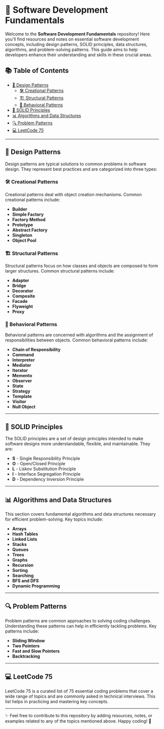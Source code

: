 # 🌟 Software Development Fundamentals

Welcome to the **Software Development Fundamentals** repository! Here you'll find resources and notes on essential software development concepts, including design patterns, SOLID principles, data structures, algorithms, and problem-solving patterns. This guide aims to help developers enhance their understanding and skills in these crucial areas.

## 📚 Table of Contents

- [🎨 Design Patterns](#design-patterns)
  - [🛠️ Creational Patterns](#creational-patterns)
  - [🏗️ Structural Patterns](#structural-patterns)
  - [🤝 Behavioral Patterns](#behavioral-patterns)
- [🔑 SOLID Principles](#solid-principles)
- [📊 Algorithms and Data Structures](#algorithms-and-data-structures)
- [🔍 Problem Patterns](#problem-patterns)
- [💻 LeetCode 75](#leetcode-75)

---

## 🎨 Design Patterns

Design patterns are typical solutions to common problems in software design. They represent best practices and are categorized into three types:

### 🛠️ Creational Patterns
Creational patterns deal with object creation mechanisms. Common creational patterns include:
- **Builder**
- **Simple Factory**
- **Factory Method**
- **Prototype**
- **Abstract Factory**
- **Singleton**
- **Object Pool**

### 🏗️ Structural Patterns
Structural patterns focus on how classes and objects are composed to form larger structures. Common structural patterns include:
- **Adapter**
- **Bridge**
- **Decorator**
- **Composite**
- **Facade**
- **Flyweight**
- **Proxy**

### 🤝 Behavioral Patterns
Behavioral patterns are concerned with algorithms and the assignment of responsibilities between objects. Common behavioral patterns include:
- **Chain of Responsibility**
- **Command**
- **Interpreter**
- **Mediator**
- **Iterator**
- **Memento**
- **Observer**
- **State**
- **Strategy**
- **Template**
- **Visitor**
- **Null Object**

---

## 🔑 SOLID Principles

The SOLID principles are a set of design principles intended to make software designs more understandable, flexible, and maintainable. They are:
- **S** - Single Responsibility Principle
- **O** - Open/Closed Principle
- **L** - Liskov Substitution Principle
- **I** - Interface Segregation Principle
- **D** - Dependency Inversion Principle

---

## 📊 Algorithms and Data Structures

This section covers fundamental algorithms and data structures necessary for efficient problem-solving. Key topics include:
- **Arrays**
- **Hash Tables**
- **Linked Lists**
- **Stacks**
- **Queues**
- **Trees**
- **Graphs**
- **Recursion**
- **Sorting**
- **Searching**
- **BFS and DFS**
- **Dynamic Programming**

---

## 🔍 Problem Patterns

Problem patterns are common approaches to solving coding challenges. Understanding these patterns can help in efficiently tackling problems. Key patterns include:
- **Sliding Window**
- **Two Pointers**
- **Fast and Slow Pointers**
- **Backtracking**

---

## 💻 LeetCode 75

LeetCode 75 is a curated list of 75 essential coding problems that cover a wide range of topics and are commonly asked in technical interviews. This list helps in practicing and mastering key concepts.

---

✨ Feel free to contribute to this repository by adding resources, notes, or examples related to any of the topics mentioned above. Happy coding! 🚀
